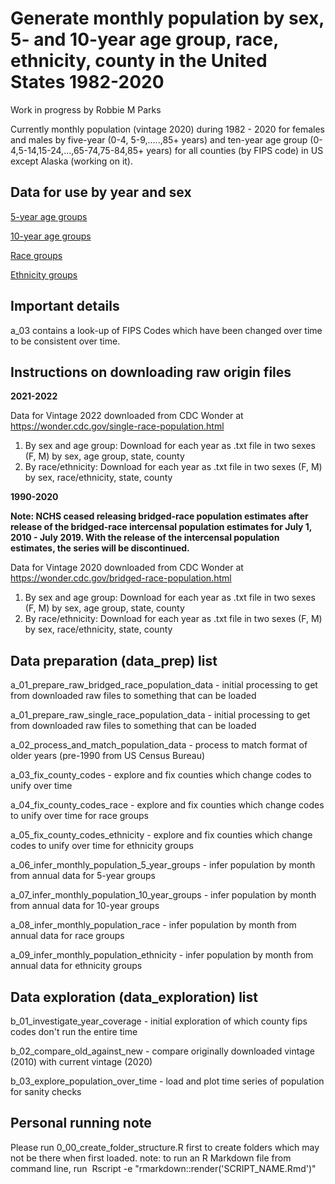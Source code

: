 # Generate monthly population by sex, 5- and 10-year age group, race, ethnicity, county in the United States 1982-2020

Work in progress by Robbie M Parks

Currently monthly population (vintage 2020) during 1982 - 2020 for females and males by five-year (0-4, 5-9,.....,85+ years) and ten-year age group (0-4,5-14,15-24,...,65-74,75-84,85+ years) for all counties (by FIPS code) in US except Alaska (working on it).

## Data for use by year and sex

[5-year age groups](output/population_processed/5_year_age_groups)

[10-year age groups](output/population_processed/10_year_age_groups)

[Race groups](output/population_processed/race_groups)

[Ethnicity groups](output/population_processed/ethnicity_groups)

## Important details

a_03 contains a look-up of FIPS Codes which have been changed over time to be consistent over time.

## Instructions on downloading raw origin files

**2021-2022**

Data for Vintage 2022 downloaded from CDC Wonder at <https://wonder.cdc.gov/single-race-population.html>

1.  By sex and age group: Download for each year as .txt file in two sexes (F, M) by sex, age group, state, county
2.  By race/ethnicity: Download for each year as .txt file in two sexes (F, M) by sex, race/ethnicity, state, county

**1990-2020**

**Note: NCHS ceased releasing bridged-race population estimates after release of the bridged-race intercensal population estimates for July 1, 2010 - July 2019. With the release of the intercensal population estimates, the series will be discontinued.**

Data for Vintage 2020 downloaded from CDC Wonder at <https://wonder.cdc.gov/bridged-race-population.html>

1.  By sex and age group: Download for each year as .txt file in two sexes (F, M) by sex, age group, state, county
2.  By race/ethnicity: Download for each year as .txt file in two sexes (F, M) by sex, race/ethnicity, state, county

## Data preparation (data_prep) list

a_01_prepare_raw_bridged_race_population_data - initial processing to get from downloaded raw files to something that can be loaded

a_01_prepare_raw_single_race_population_data - initial processing to get from downloaded raw files to something that can be loaded

a_02_process_and_match_population_data - process to match format of older years (pre-1990 from US Census Bureau)

a_03_fix_county_codes - explore and fix counties which change codes to unify over time

a_04_fix_county_codes_race - explore and fix counties which change codes to unify over time for race groups

a_05_fix_county_codes_ethnicity - explore and fix counties which change codes to unify over time for ethnicity groups

a_06_infer_monthly_population_5_year_groups - infer population by month from annual data for 5-year groups

a_07_infer_monthly_population_10_year_groups - infer population by month from annual data for 10-year groups

a_08_infer_monthly_population_race - infer population by month from annual data for race groups

a_09_infer_monthly_population_ethnicity - infer population by month from annual data for ethnicity groups

## Data exploration (data_exploration) list

b_01_investigate_year_coverage - initial exploration of which county fips codes don't run the entire time

b_02_compare_old_against_new - compare originally downloaded vintage (2010) with current vintage (2020)

b_03_explore_population_over_time - load and plot time series of population for sanity checks

## Personal running note

Please run 0_00_create_folder_structure.R first to create folders which may not be there when first loaded. note: to run an R Markdown file from command line, run  Rscript -e "rmarkdown::render('SCRIPT_NAME.Rmd')"
